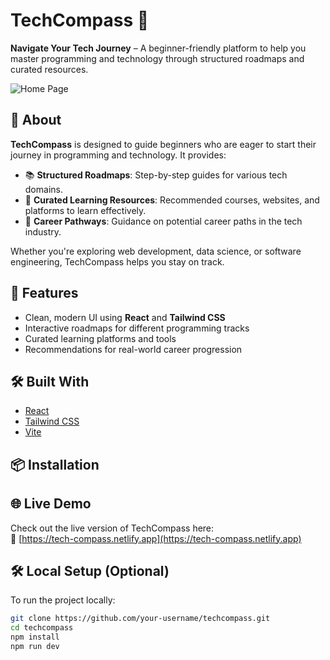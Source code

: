 # TechCompass 🧭

**Navigate Your Tech Journey** – A beginner-friendly platform to help you master programming and technology through structured roadmaps and curated resources.

![Home Page](./assets/screenshot.png)

## 🌟 About

**TechCompass** is designed to guide beginners who are eager to start their journey in programming and technology. It provides:

- 📚 **Structured Roadmaps**: Step-by-step guides for various tech domains.
- 🔗 **Curated Learning Resources**: Recommended courses, websites, and platforms to learn effectively.
- 🧭 **Career Pathways**: Guidance on potential career paths in the tech industry.

Whether you're exploring web development, data science, or software engineering, TechCompass helps you stay on track.

## 🚀 Features

- Clean, modern UI using **React** and **Tailwind CSS**
- Interactive roadmaps for different programming tracks
- Curated learning platforms and tools
- Recommendations for real-world career progression

## 🛠️ Built With

- [React](https://reactjs.org/)
- [Tailwind CSS](https://tailwindcss.com/)
- [Vite](https://vitejs.dev/)

## 📦 Installation

## 🌐 Live Demo

Check out the live version of TechCompass here:  
🔗 [https://tech-compass.netlify.app](https://tech-compass.netlify.app)

## 🛠️ Local Setup (Optional)

To run the project locally:

```bash
git clone https://github.com/your-username/techcompass.git
cd techcompass
npm install
npm run dev
